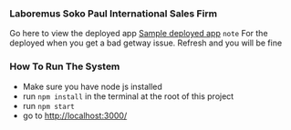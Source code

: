 ### Laboremus Soko Paul International Sales Firm
Go here to view the deployed app [Sample deployed app](https://node-165713.uc.r.appspot.com/)
`note` For the deployed when you get a bad getway issue. Refresh and you will be fine
### How To Run The System
- Make sure you have node js installed
- run `npm install` in the terminal at the root of this project
- run `npm start`
- go to [http://localhost:3000/](http://localhost:3000/) 

